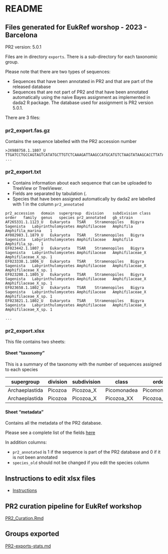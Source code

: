 # README

## Files generated for EukRef worshop - 2023 - Barcelona

PR2 version: 5.0.1

Files are in directory `exports`. There is a sub-directory for each
taxonomic group.

Please note that there are two types of sequences:

- Sequences that have been annotated in PR2 and that are part of the
  released database
- Sequences that are not part of PR2 and that have been annotated
  automatically using the naive Bayes assignment as implemented in dada2
  R package. The database used for assignment is PR2 version 5.0.1.

There are 3 files:

### pr2_export.fas.gz

Contains the sequence labelled with the PR2 accession number

    >JX988758.1.1807_U
    TTGATCCTGCCAGTAGTCATATGCTTGTCTCAAAGATTAAGCCATGCATGTCTAAGTATAAGCACCTTATACTGTGAAACTGCGAATGGCTCATTAAATCAGTTATCGTTTATTTGATGATCTCTTGCTACTTGGATACCCGTGGT...
    ...

### pr2_export.txt

- Contains information about each sequence that can be uploaded to
  TreeView or TreeViewer.
- Fields are separated by tabulation (.
- Species that have been assigned automatically by dada2 are labelled
  with 1 in the column `pr2_annotated`

<!-- -->

    pr2_accession   domain  supergroup  division    subdivision class   order   family  genus   species pr2_annotated   gb_strain
    AF265331.1.1123_U   Eukaryota   TSAR    Stramenopiles   Bigyra  Sagenista   Labyrinthulomycetes Amphifilaceae   Amphifila   Amphifila_marina    1    
    AY082983.1.1879_U   Eukaryota   TSAR    Stramenopiles   Bigyra  Sagenista   Labyrinthulomycetes Amphifilaceae   Amphifila   Amphifila_sp.   1    
    EF023442.1.1807_U   Eukaryota   TSAR    Stramenopiles   Bigyra  Sagenista   Labyrinthulomycetes Amphifilaceae   Amphifilaceae_X Amphifilaceae_X_sp. 1    
    EF023338.1.1806_U   Eukaryota   TSAR    Stramenopiles   Bigyra  Sagenista   Labyrinthulomycetes Amphifilaceae   Amphifilaceae_X Amphifilaceae_X_sp. 1    
    EF023208.1.1805_U   Eukaryota   TSAR    Stramenopiles   Bigyra  Sagenista   Labyrinthulomycetes Amphifilaceae   Amphifilaceae_X Amphifilaceae_X_sp. 1    
    EF023658.1.1802_U   Eukaryota   TSAR    Stramenopiles   Bigyra  Sagenista   Labyrinthulomycetes Amphifilaceae   Amphifilaceae_X Amphifilaceae_X_sp. 1    
    EF023821.1.1802_U   Eukaryota   TSAR    Stramenopiles   Bigyra  Sagenista   Labyrinthulomycetes Amphifilaceae   Amphifilaceae_X Amphifilaceae_X_sp. 1    

    ...

### pr2_export.xlsx

This file contains two sheets:

#### Sheet “taxonomy”

This is a summary of the taxonomy with the number of sequences assigned
to each species

| supergroup     | division | subdivision | class       | order        | family        | genus         | species              | n   |
|----------------|----------|-------------|-------------|--------------|---------------|---------------|----------------------|-----|
| Archaeplastida | Picozoa  | Picozoa_X   | Picomonadea | Picomonadida | Picomonadidae | Picomonas     | Picomonas_judraskeda | 74  |
| Archaeplastida | Picozoa  | Picozoa_X   | Picozoa_XX  | Picozoa_XXX  | Picozoa_XXXX  | Picozoa_XXXXX | Picozoa_XXXXX_sp.    | 391 |

#### Sheet “metadata”

Contains all the metadata of the PR2 database.

Please see a complete list of the fields
[here](https://pr2-database.org/documentation/pr2-fields/)

In addition columns:

- `pr2_annotated` is 1 if the sequence is part of the PR2 database and 0
  if it is not been annotated
- `species_old` should not be changed if you edit the species column

## Instructions to edit xlsx files

- [Instructions](https://pr2-database.org/documentation/pr2-annotation-simple/)

## PR2 curation pipeline for EukRef workshop

[PR2_Curation.Rmd](R/PR2_Curation.Rmd)

## Groups exported

[PR2-exports-stats.md](exports/PR2-exports-stats.md)
